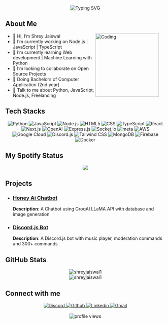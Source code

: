 <div align="center">
    <img src="https://readme-typing-svg.herokuapp.com?font=Poppins&size=35&duration=3500&pause=1000&color=F7F7F7&center=true&vCenter=true&random=false&width=500&height=70&lines=Hi+there!+%F0%9F%91%8B;I'm+Shrey+Jaiswal;Welcome+to+my+Profile!" alt="Typing SVG" />
</div>

## About Me
<img align="right" style="margin-right: 20px;" alt="Coding" width="200" src="https://user-images.githubusercontent.com/74038190/229223263-cf2e4b07-2615-4f87-9c38-e37600f8381a.gif">

- 👋 Hi, I’m Shrey Jaiswal
- 🔭 I’m currently working on Node.js | JavaScript | TypeScript
- 🌱 I’m currently learning Web development | Machine Learning with Python
- 👯 I’m looking to collaborate on Open Source Projects
- 🏫 Doing Bachelors of Computer Application (2nd year)
- 💬 Talk to me about Python, JavaScript, Node.js, Freelancing

## Tech Stacks

<div align="center">
    <img src="https://img.shields.io/badge/Python-3776AB?style=for-the-badge&logo=python&logoColor=white" alt="Python" />
    <img src="https://img.shields.io/badge/JavaScript-F7DF1E?style=for-the-badge&logo=javascript&logoColor=white" alt="JavaScript" />
    <img src="https://img.shields.io/badge/Node.js-339933?style=for-the-badge&logo=node.js&logoColor=white" alt="Node.js" />
    <img src="https://img.shields.io/badge/HTML5-E34F26?style=for-the-badge&logo=html5&logoColor=white" alt="HTML5" />
    <img src="https://img.shields.io/badge/CSS-1572B6?style=for-the-badge&logo=css3&logoColor=white" alt="CSS" />
    <img src="https://img.shields.io/badge/TypeScript-007ACC?style=for-the-badge&logo=typescript&logoColor=white" alt="TypeScript" />
    <img src="https://img.shields.io/badge/React-20232A?style=for-the-badge&logo=react&logoColor=61DAFB" alt="React" />
    <img src="https://img.shields.io/badge/Next.js-000000?style=for-the-badge&logo=next.js&logoColor=white" alt="Next.js" />
    <img src="https://img.shields.io/badge/OpenAI-3D9C85?style=for-the-badge&logo=openai&logoColor=white" alt="OpenAI" />
    <img src="https://img.shields.io/badge/Express.js-000000?style=for-the-badge&logo=express&logoColor=white" alt="Express.js" />
    <img src="https://img.shields.io/badge/Socket.io-010101?style=for-the-badge&logo=socket.io&logoColor=white" alt="Socket.io" />
    <img src="https://img.shields.io/badge/LLaMA-white?style=for-the-badge&logo=meta&logoColor=blue" alt="meta" />
    <img src="https://img.shields.io/badge/Amazon-AWS-FF9900?style=for-the-badge&logo=amazonwebservices&logoColor=white" alt="AWS" />
    <img src="https://img.shields.io/badge/Google-Cloud-4285F4?style=for-the-badge&logo=google-cloud&logoColor=white" alt="Google Cloud" />
    <img src="https://img.shields.io/badge/Discord.js-5865F2?style=for-the-badge&logo=discord&logoColor=white" alt="Discord.js" />
    <img src="https://img.shields.io/badge/Tailwind_CSS-38B2AC?style=for-the-badge&logo=tailwind-css&logoColor=white" alt="Tailwind CSS" />
    <img src="https://img.shields.io/badge/MongoDB-4EA94B?style=for-the-badge&logo=mongodb&logoColor=white" alt="MongoDB" />
    <img src="https://img.shields.io/badge/Firebase-FFCA28?style=for-the-badge&logo=firebase&logoColor=white" alt="Firebase" />
    <img src="https://img.shields.io/badge/Docker-2496ED?style=for-the-badge&logo=docker&logoColor=white" alt="Docker" />
</div>

## My Spotify Status
<div align="center">
    <a href="https://open.spotify.com/user/5zz8tg6b9ukh2nrbd6nd5ya9n">
    <img src="https://spotify-github-profile.kittinanx.com/api/view?uid=5zz8tg6b9ukh2nrbd6nd5ya9n&cover_image=true&theme=novatorem&show_offline=false&background_color=121212&interchange=true&bar_color=90c3d0&bar_color_cover=true">
    </a>
</div>

## Projects
- ### [Honey Ai Chatbot](https://honey.lazyshrey.xyz)
    **Description**: A Chatbot using GroqAI LLaMA API with database and image generation

- ### [Discord.js Bot](https://github.com/shreyjaiswal1/krystal-discord-bot)
    **Description**: A Discord.js bot with music player, moderation commands and 300+ commands


## GitHub Stats
<div align="center">
  <img align="center" src="https://github-readme-stats.vercel.app/api?username=shreyjaiswal1&show_icons=true&theme=dark" alt="shreyjaiswal1" /><br>
  <img align="center" src="https://github-readme-stats.vercel.app/api/top-langs/?username=shreyjaiswal1&theme=dark" alt="shreyjaiswal1" />  
</div>

## Connect with me
<p align="center">
  <a href="https://discord.com/shreyjaiswal1">
    <img src="https://img.shields.io/badge/Discord-5865F2?style=for-the-badge&logo=discord&logoColor=white" alt="Discord" />
  </a>
  <a href="https://github.com/shreyjaiswal1">
    <img src="https://img.shields.io/badge/GitHub-100000?style=for-the-badge&logo=github&logoColor=white" alt="Github" />
  </a>
  <a href="https://www.linkedin.com/in/shreyjaiswal/">
    <img src="https://img.shields.io/badge/LinkedIn-0077B5?style=for-the-badge&logo=linkedin&logoColor=white" alt="Linkedin" />
  </a>
  <a href="mailto:5aprilshrey@gmail.com">
    <img src="https://img.shields.io/badge/Gmail-D14836?style=for-the-badge&logo=gmail&logoColor=white" alt="Gmail" />
  </a>
  <br><br><img align="center" src="https://komarev.com/ghpvc/?username=shreyjaiswal1&style=for-the-badge" alt="profile views" />
</p>
